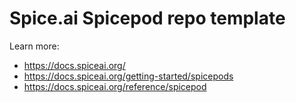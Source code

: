 # Spice.ai Spicepod repo template

Learn more:
- https://docs.spiceai.org/
- https://docs.spiceai.org/getting-started/spicepods
- https://docs.spiceai.org/reference/spicepod

